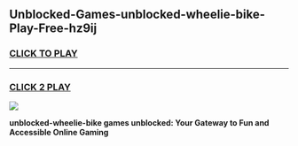
## Unblocked-Games-unblocked-wheelie-bike-Play-Free-hz9ij
<h3>
<a href="https://premium76.site?title=unblocked-wheelie-bike&ref=18A1">CLICK TO PLAY</a></h3>
<hr>

<h3>
<a href="https://premium76.site?title=unblocked-wheelie-bike&ref=18A1">CLICK 2 PLAY</a>
  
</h3>

<a href="https://premium76.site?title=unblocked-wheelie-bike&ref=18A1"><img src="https://clearcache.store/games.png"></a>


**unblocked-wheelie-bike games unblocked: Your Gateway to Fun and Accessible Online Gaming**
